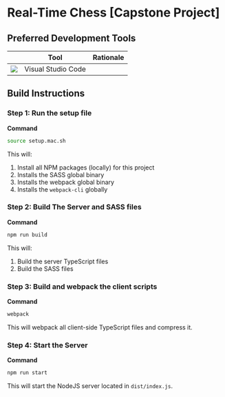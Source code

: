 # Real-Time Chess [Capstone Project]

## Preferred Development Tools

|                                                                                                                                             | Tool               | Rationale |
| ------------------------------------------------------------------------------------------------------------------------------------------- | ------------------ | --------- |
| ![](https://upload.wikimedia.org/wikipedia/commons/thumb/9/9a/Visual_Studio_Code_1.35_icon.svg/2048px-Visual_Studio_Code_1.35_icon.svg.png) | Visual Studio Code |

## Build Instructions

### Step 1: Run the setup file

**Command**

```bash
source setup.mac.sh
```

This will:

1. Install all NPM packages (locally) for this project
2. Installs the SASS global binary
3. Installs the webpack global binary
4. Installs the `webpack-cli` globally

### Step 2: Build The Server and SASS files

**Command**

```bash
npm run build
```

This will:

1. Build the server TypeScript files
2. Build the SASS files

### Step 3: Build and webpack the client scripts

**Command**

```bash
webpack
```

This will webpack all client-side TypeScript files and compress it.

### Step 4: Start the Server

**Command**

```bash
npm run start
```

This will start the NodeJS server located in `dist/index.js`.
